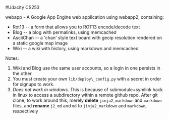 #Udacity CS253


webapp - A Google App Engine web application using webapp2, containing:
* Rot13 -- a form that allows you to ROT13 encode/decode text
* Blog -- a blog with permalinks, using memcached 
* AsciiChan -- a 'chan' style text board with geoip resolution rendered on a static google map image
* Wiki -- a wiki with history, using markdown and memcached

Notes: 

1. Wiki and Blog use the same user accounts, so a login in one persists in the other.
2. You must create your own `lib/deploy\_config.py` with a secret in order for
   signups to work.
3. *Does not work in windows*. This is because of submodule+symlink hack in
   linux to access a subdirectory within a remote github repo. After git
   clone, to work
   around this, merely **delete** `jinja2_markdown` and `markdown` files, and
   **rename** `j2_md` and `md` to `jinja2_markdown` and `markdown`, respectively
